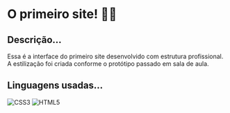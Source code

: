 # O primeiro site! 👩‍💻

## Descrição...
Essa é a interface do primeiro site desenvolvido com estrutura profissional. A estilização foi criada conforme o protótipo passado em sala de aula.

## Linguagens usadas...
![CSS3](https://img.shields.io/badge/css3-%231572B6.svg?style=for-the-badge&logo=css3&logoColor=white)
![HTML5](https://img.shields.io/badge/html5-%23E34F26.svg?style=for-the-badge&logo=html5&logoColor=white)
